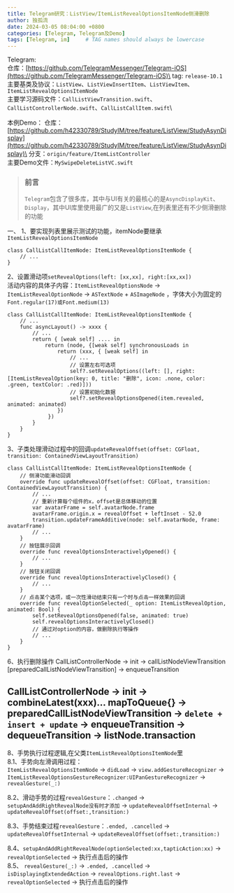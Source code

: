 ```yaml
---
title: Telegram研究：ListView/ItemListRevealOptionsItemNode侧滑删除
author: 独孤流
date: 2024-03-05 08:04:00 +0800
categories: [Telegram, Telegram及Demo]
tags: [Telegram, im]     # TAG names should always be lowercase
---
```


Telegram: \
仓库：[https://github.com/TelegramMessenger/Telegram-iOS](https://github.com/TelegramMessenger/Telegram-iOS)\
tag: `release-10.1`\
主要基类及协议：`ListView`、`ListViewInsertItem`、`ListViewItem`、`ItemListRevealOptionsItemNode`\
主要学习源码文件：`CallListViewTransition.swift`、`CallListControllerNode.swift`、`CallListCallItem.swift`\

本例Demo：
仓库： [https://github.com/h42330789/StudyIM/tree/feature/ListView/StudyAsynDisplay](https://github.com/h42330789/StudyIM/tree/feature/ListView/StudyAsynDisplay)\
分支：`origin/feature/ItemListController`\
主要Demo文件：`MySwipeDeleteListVC.swift`
> ### 前言
> `Telegram`包含了很多库，其中与UI有关的最核心的是`AsyncDisplayKit`、`Display`，其中UI库里使用最广的又是`ListView`,在列表里还有不少侧滑删除的功能

一、
1、要实现列表里展示测试的功能，itemNode要继承`ItemListRevealOptionsItemNode`
```
class CallListCallItemNode: ItemListRevealOptionsItemNode {
    // ...
}
```
2、设置滑动项`setRevealOptions(left: [xx,xx], right:[xx,xx])`\
活动内容的具体子内容：`ItemListRevealOptionsNode` -> `ItemListRevealOptionNode` -> `ASTextNode` + `ASImageNode` ，字体大小为固定的`Font.regular(17)或Font.medium(13)`
```
class CallListCallItemNode: ItemListRevealOptionsItemNode {
    // ...
    func asyncLayout() -> xxxx {
        // ...
        return { [weak self] .... in
            return (node, {[weak self] synchronousLoads in
                return (xxx, { [weak self] in 
                    // ...
                    // 设置左右可选项
                    self?.setRevealOptions((left: [], right: [ItemListRevealOption(key: 0, title: "删除", icon: .none, color: .green, textColor: .red)]))
                    // 设置初始化数据
                    self?.setRevealOptionsOpened(item.revealed, animated: animated)
                })
             })
        }
    }
}
```
3、子类处理滑动过程中的回调`updateRevealOffset(offset: CGFloat, transition: ContainedViewLayoutTransition)`
```
class CallListCallItemNode: ItemListRevealOptionsItemNode {
    // 侧滑功能滑动回调
    override func updateRevealOffset(offset: CGFloat, transition: ContainedViewLayoutTransition) {
        // ...
        // 重新计算每个组件的x，offset是总体移动的位置
        var avatarFrame = self.avatarNode.frame
        avatarFrame.origin.x = revealOffset + leftInset - 52.0
        transition.updateFrameAdditive(node: self.avatarNode, frame: avatarFrame)
        // ...
    }
    // 按钮展示回调
    override func revealOptionsInteractivelyOpened() {
        // ...
    }
    // 按钮关闭回调
    override func revealOptionsInteractivelyClosed() {
        // ...
    }
    // 点击某个选项，或一次性滑动结束只有一个时与点击一样效果的回调
    override func revealOptionSelected(_ option: ItemListRevealOption, animated: Bool) {
        self.setRevealOptionsOpened(false, animated: true)
        self.revealOptionsInteractivelyClosed()
        // 通过对option的内容，做删除执行等操作
        // ...
    }
}
```

6、执行删除操作
CallListControllerNode -> init -> callListNodeViewTransition [preparedCallListNodeViewTransition] -> enqueueTransition

CallListControllerNode -> init -> combineLatest(xxx)... mapToQueue{} -> preparedCallListNodeViewTransition -> `delete + insert + update` -> enqueueTransition -> dequeueTransition -> listNode.transaction
----

8、手势执行过程逻辑,在父类`ItemListRevealOptionsItemNode`里\
8.1、手势向左滑调用过程：\
`ItemListRevealOptionsItemNode` -> `didLoad` -> `view.addGestureRecognizer` -> `ItemListRevealOptionsGestureRecognizer:UIPanGestureRecognizer` -> `revealGesture(_:)` 

8.2、滑动手势的过程`revealGesture`：`.changed` -> `setupAndAddRightRevealNode没有时才添加` -> `updateRevealOffsetInternal` -> `updateRevealOffset(offset:,transition:)`

8.3、手势结束过程`revealGesture`：`.ended, .cancelled` -> `updateRevealOffsetInternal` -> `updateRevealOffset(offset:,transition:)`

8.4、`setupAndAddRightRevealNode(optionSelected:xx,tapticAction:xx)` -> `revealOptionSelected` -> 执行点击后的操作\
8.5、 `revealGesture(_:)` -> `.ended, .cancelled` -> `isDisplayingExtendedAction` -> `revealOptions.right.last` -> `revealOptionSelected` -> 执行点击后的操作